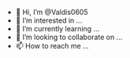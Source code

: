 - 👋 Hi, I’m @Valdis0605
- 👀 I’m interested in ...
- 🌱 I’m currently learning ...
- 💞️ I’m looking to collaborate on ...
- 📫 How to reach me ...

<!---
Valdis0605/Valdis0605 is a ✨ special ✨ repository because its `README.md` (this file) appears on your GitHub profile.
You can click the Preview link to take a look at your changes.
-Очень интересует,как на Smart Tv Hitachi о.с Linux поставить файловий менеджер?-->
